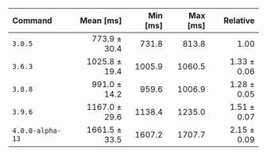 | Command | Mean [ms] | Min [ms] | Max [ms] | Relative |
|:---|---:|---:|---:|---:|
| `3.0.5` | 773.9 ± 30.4 | 731.8 | 813.8 | 1.00 |
| `3.6.3` | 1025.8 ± 19.4 | 1005.9 | 1060.5 | 1.33 ± 0.06 |
| `3.8.8` | 991.0 ± 14.2 | 959.6 | 1006.9 | 1.28 ± 0.05 |
| `3.9.6` | 1167.0 ± 29.6 | 1138.4 | 1235.0 | 1.51 ± 0.07 |
| `4.0.0-alpha-13` | 1661.5 ± 33.5 | 1607.2 | 1707.7 | 2.15 ± 0.09 |
